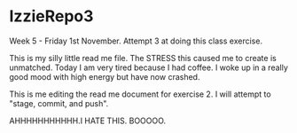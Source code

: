 # IzzieRepo3
Week 5 - Friday 1st November. Attempt 3 at doing this class exercise.

This is my silly little read me file. The STRESS this caused me to create is unmatched.
Today I am very tired because I had coffee. I woke up in a really good mood with high 
energy but have now crashed. 

This is me editing the read me document for exercise 2. I will attempt to "stage, commit, and push".

AHHHHHHHHHHH.I HATE THIS. BOOOOO.